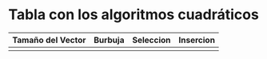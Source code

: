 # Tabla con los algoritmos cuadráticos

| Tamaño del Vector | Burbuja | Seleccion | Insercion |
|-------------------|---------|-----------|-----------|
|||||
